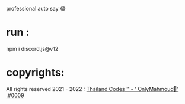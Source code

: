 professional auto say 😂

# run :
npm i discord.js@v12


# copyrights: 
All rights reserved 2021 - 2022 : <a href="https://discord.gg/7XbDEtAJx8">Thailand Codes ™ - ' OnlyMahmoud👑' .#0009</a>
